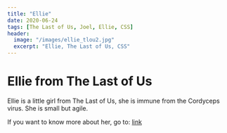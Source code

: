 ```yaml
---
title: "Ellie"
date: 2020-06-24
tags: [The Last of Us, Joel, Ellie, CSS]
header:
  image: "/images/ellie_tlou2.jpg"
  excerpt: "Ellie, The Last of Us, CSS"
---
```



# Ellie from The Last of Us

Ellie is a little girl from The Last of Us, she is immune from the Cordyceps virus.
She is small but agile.

If you want to know more about her, go to:  [link](https://thelastofus.fandom.com/wiki/Ellie)
